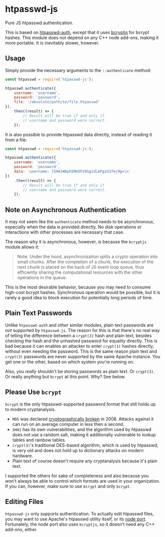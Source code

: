 # htpasswd-js

Pure JS htpasswd authentication.

This is based on [htpasswd-auth](https://www.npmjs.com/package/htpasswd-auth),
except that it uses [bcryptjs](https://www.npmjs.com/package/bcryptjs) for
bcrypt hashes. This module does not depend on any C++ node add-ons, making it
more portable. It is inevitably slower, however.


## Usage
Simply provide the necessary arguments to the `::authenticate` method:

```js
const htpasswd = require('htpasswd-js');

htpasswd.authenticate({
	username: 'username',
	password: 'password',
	file: '/absolute/path/to/file.htpasswd'
}).
	then((result) => {
		// Result will be true if and only if
		// username and password were correct.
	});
```

It is also possible to provide htpasswd data directly, instead of reading it
from a file:

```js
const htpasswd = require('htpasswd-js');

htpasswd.authenticate({
	username: 'username',
	password: 'password',
	data: 'username: {SHA}W6ph5Mm5Pz8GgiULbPgzG37mj9g=\n'
})
	.then((result) => {
		// Result will be true if and only if
		// username and password were correct.
	});
```


## Note on Asynchronous Authentication

It may not seem like the `authenticate` method needs to be asynchronous,
especially when the data is provided directly. No disk operations or
interactions with other processes are necessary that case.

The reason why it is asynchronous, however, is because the `bcryptjs` module
allows it:

> Note: Under the hood, asynchronisation splits a crypto operation into small
> chunks. After the completion of a chunk, the execution of the next chunk is
> placed on the back of JS event loop queue, thus efficiently sharing the
> computational resources with the other operations in the queue.

This is the most desirable behavior, because you may need to consume high-cost
bcrypt hashes. Synchronous operation would be possible, but it is rarely a good
idea to block execution for potentially long periods of time.


## Plain Text Passwords

Unlike `htpasswd-auth` and other similar modules, plain text passwords are
*not* supported by `htpasswd-js`. The reason for this is that there's no real
way of telling the difference between a `crypt(3)` hash and plain text, besides
checking the hash and the unhashed password for equality directly. This is bad
because it can enables an attacker to enter `crypt(3)` hashes directly, without
even needing the password. This is the same reason plain text and `crypt(3)`
passwords are never supported by the same Apache instance. You get one or the
other, based on which system you're running on.

Also, you *really* shouldn't be storing passwords as plain text. Or `crypt(3)`.
Or really anything but `bcrypt` at this point. Why? See below.


## Please Use `bcrypt`

`bcrypt` is the only htpasswd-supported password format that still holds up to
modern cryptanalysis.

- `MD5` was declared
  [cryptographically broken](https://www.kb.cert.org/vuls/id/836068) in 2008.
  Attacks against it can run on an average computer in less then a second.
- `SHA1` has its own vulnerabilities, and the algorithm used by htpasswd does
  not use a random salt, making it additionally vulnerable to lookup tables and
  rainbow tables.
- `crypt(3)`'s traditional DES-based algorithm, which is used by htpasswd, is
  very old and does not hold up to dictionary attacks on modern hardware.
- Plain text of course doesn't require any cryptanalysis because it's plain
  text.

I supported the others for sake of completeness and also because you won't
always be able to control which formats are used in your organization. If you
can, however, make sure to use `bcrypt` and only `bcrypt`.


## Editing Files

`htpasswd-js` only supports authentication. To actually edit htpasswd files,
you may want to use Apache's htpasswd utility itself, or its
[node port](https://www.npmjs.com/package/htpasswd). Fortunately, the node
port also uses `bcryptjs`, so it doesn't need any C++ add-ons, either.
